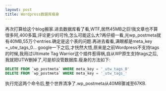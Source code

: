 ```yaml
---
layout: post
title: Wordpress数据库瘦身
---
```


再次打算给这个blog搬家.进去数据库看了看,WTF,居然45MB之巨!我文章也不算很多阿,400多篇,评论更少的可怜,怎么可能这么大?再仔细一看,光wp_postmeta就有40MB,55万个entries.确定是这个表的问题.再进去看看,满眼都是meta_key =_utw_tags_0… google一下之后,才恍然大悟,原来是之前Wordpress不支持tags的时候,我用过Ultimate Tag Warrior这个插件惹得祸,自从WP原生支持tags之后,我就把UTW删掉了,可是却没管数据库.瘦身的方法如下:

```sql
DELETE FROM `wp_postmeta` WHERE meta_key = '_utw_tags_0'
DELETE FROM `wp_postmeta` WHERE meta_key = '_utw_tags_'
```

执行完这两个命令后,整个世界清净了.wp_postmeta从40MB骤减至67KB.